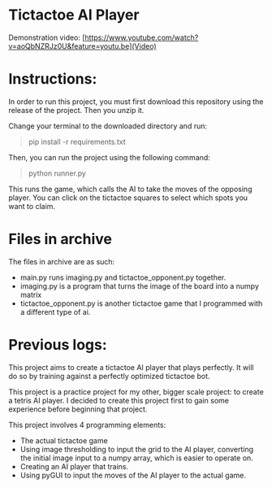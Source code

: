 # Tictactoe AI Player

Demonstration video:
[https://www.youtube.com/watch?v=aoQbNZRJz0U&feature=youtu.be](Video)

# Instructions:
In order to run this project, you must first download this repository using the release of the project. Then you unzip it.

Change your terminal to the downloaded directory and run: 
> pip install -r requirements.txt

Then, you can run the project using the following command:
> python runner.py

This runs the game, which calls the AI to take the moves of the opposing player. You can click on the tictactoe squares to select which spots you want to claim.

# Files in archive
The files in archive are as such:
- main.py runs imaging.py and tictactoe_opponent.py together.
- imaging.py is a program that turns the image of the board into a numpy matrix
- tictactoe_opponent.py is another tictactoe game that I programmed with a different type of ai.

# Previous logs:
This project aims to create a tictactoe AI player that plays perfectly. It will do so by training against a perfectly optimized tictactoe bot.

This project is a practice project for my other, bigger scale project: to create a tetris AI player. I decided to create this project first to gain some experience before beginning that project.

This project involves 4 programming elements:
- The actual tictactoe game
- Using image thresholding to input the grid to the AI player, converting the initial image input to a numpy array, which is easier to operate on.
- Creating an AI player that trains.
- Using pyGUI to input the moves of the AI player to the actual game.